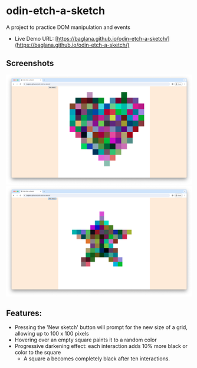 # odin-etch-a-sketch

A project to practice DOM manipulation and events

- Live Demo URL: [https://baglana.github.io/odin-etch-a-sketch/](https://baglana.github.io/odin-etch-a-sketch/)

## Screenshots

![](./screenshots/1.png)
![](./screenshots/2.png)

## Features:

- Pressing the 'New sketch' button will prompt for the new size of a grid, allowing up to 100 x 100 pixels
- Hovering over an empty square paints it to a random color
- Progressive darkening effect: each interaction adds 10% more black or color to the square
  - A square a becomes completely black after ten interactions.
